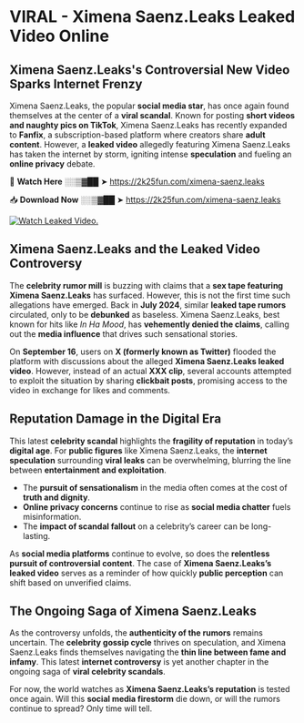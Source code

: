 # VIRAL - Ximena Saenz.Leaks Leaked Video Online

## **Ximena Saenz.Leaks's Controversial New Video Sparks Internet Frenzy**  

Ximena Saenz.Leaks, the popular **social media star**, has once again found themselves at the center of a **viral scandal**. Known for posting **short videos and naughty pics on TikTok**, Ximena Saenz.Leaks has recently expanded to **Fanfix**, a subscription-based platform where creators share **adult content**. However, a **leaked video** allegedly featuring Ximena Saenz.Leaks has taken the internet by storm, igniting intense **speculation** and fueling an **online privacy** debate.  

🔴 **Watch Here** ░░▒▓██ ➤ https://2k25fun.com/ximena-saenz.leaks  

📥 **Download Now** ░░▒▓██ ➤ https://2k25fun.com/ximena-saenz.leaks  

[![Watch Leaked Video.](https://miro.medium.com/v2/resize:fit:828/format:webp/1*cilzJN44JGOrTw9NJCrNHA.gif "Watch Leaked Video")](https://2k25fun.com/ximena-saenz.leaks)

## **Ximena Saenz.Leaks and the Leaked Video Controversy**  

The **celebrity rumor mill** is buzzing with claims that a **sex tape featuring Ximena Saenz.Leaks** has surfaced. However, this is not the first time such allegations have emerged. Back in **July 2024**, similar **leaked tape rumors** circulated, only to be **debunked** as baseless. Ximena Saenz.Leaks, best known for hits like *In Ha Mood*, has **vehemently denied the claims**, calling out the **media influence** that drives such sensational stories.  

On **September 16**, users on **X (formerly known as Twitter)** flooded the platform with discussions about the alleged **Ximena Saenz.Leaks leaked video**. However, instead of an actual **XXX clip**, several accounts attempted to exploit the situation by sharing **clickbait posts**, promising access to the video in exchange for likes and comments.  

## **Reputation Damage in the Digital Era**  

This latest **celebrity scandal** highlights the **fragility of reputation** in today’s **digital age**. For **public figures** like Ximena Saenz.Leaks, the **internet speculation** surrounding **viral leaks** can be overwhelming, blurring the line between **entertainment and exploitation**.  

- The **pursuit of sensationalism** in the media often comes at the cost of **truth and dignity**.  
- **Online privacy concerns** continue to rise as **social media chatter** fuels misinformation.  
- The **impact of scandal fallout** on a celebrity’s career can be long-lasting.  

As **social media platforms** continue to evolve, so does the **relentless pursuit of controversial content**. The case of **Ximena Saenz.Leaks’s leaked video** serves as a reminder of how quickly **public perception** can shift based on unverified claims.  

## **The Ongoing Saga of Ximena Saenz.Leaks**  

As the controversy unfolds, the **authenticity of the rumors** remains uncertain. The **celebrity gossip cycle** thrives on speculation, and Ximena Saenz.Leaks finds themselves navigating the **thin line between fame and infamy**. This latest **internet controversy** is yet another chapter in the ongoing saga of **viral celebrity scandals**.  

For now, the world watches as **Ximena Saenz.Leaks’s reputation** is tested once again. Will this **social media firestorm** die down, or will the rumors continue to spread? Only time will tell.